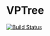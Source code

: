 # VPTree

[![Build Status](https://travis-ci.org/NickMcNutt/VPTree.jl.svg?branch=master)](https://travis-ci.org/NickMcNutt/VPTree.jl)
